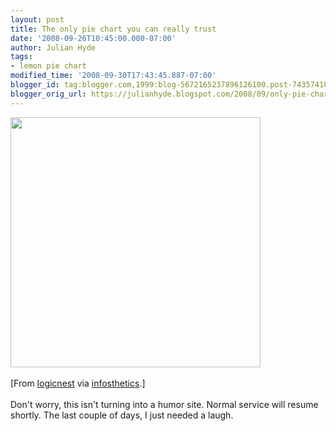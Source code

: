 ```yaml
---
layout: post
title: The only pie chart you can really trust
date: '2008-09-26T10:45:00.000-07:00'
author: Julian Hyde
tags:
- lemon pie chart
modified_time: '2008-09-30T17:43:45.887-07:00'
blogger_id: tag:blogger.com,1999:blog-5672165237896126100.post-7435741856374211320
blogger_orig_url: https://julianhyde.blogspot.com/2008/09/only-pie-chart-you-can-really-trust.html
---
```


<a onblur="try {parent.deselectBloggerImageGracefully();} catch(e) {}" href="http://graphjam.files.wordpress.com/2008/09/171.gif"><img style="cursor: pointer; width: 400px;" src="http://graphjam.files.wordpress.com/2008/09/171.gif" alt="" border="0" /></a><br /><br />[From <a href="http://www.logicnest.com/archives/120">logicnest</a> via <a href="http://infosthetics.com">infosthetics</a>.]<br /><br />Don't worry, this isn't turning into a humor site. Normal service will resume shortly. The last couple of days, I just needed a laugh.